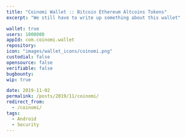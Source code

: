 ```yaml
---
title: "Coinomi Wallet :: Bitcoin Ethereum Altcoins Tokens"
excerpt: "We still have to write up something about this wallet"

wallet: true
users: 1000000
appId: com.coinomi.wallet
repository:
icon: "images/wallet_icons/coinomi.png"
custodial: false
opensource: false
verifiable: false
bugbounty:
wip: true

date: 2019-11-02
permalink: /posts/2019/11/coinomi/
redirect_from:
  - /coinomi/
tags:
  - Android
  - Security
---
```

